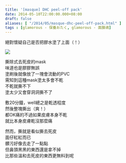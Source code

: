 ```yaml
---
title: '[masque] DHC peel-off pack'
date: 2014-05-10T22:00:00.000+08:00
draft: false
aliases: [ "/2014/05/masque-dhc-peel-off-pack.html" ]
tags : [glamorous - 保養おたく, glamorous - 面膜魂]
---
```


絕對懷疑自己是否把膠水塗了上面（！）  

![](/images/dhcpeeloff.jpg)

撕除式去死皮的mask  
味道也是膠膠無誤  
塗刷後就像放了一塊會流動的PVC  
需知到這種mask塗太多會不乾  
不乾就撕不下  
塗太少又會穿洞洞撕不了  
  
敷20分鐘，well總之是乾透程度  
然後整塊撕出（爽！）  
都OK痛的不過如果皮膚本身不乾  
就比本身皮膚乾沒那麼痛  
  
然而，撕就是看似撕去死皮  
面仔紅紅而已  
髒污好像去走了一點點  
但鼻頭黑黑的東西還是拿不掉  
比那些溫和去死皮的東西更無料到呢

